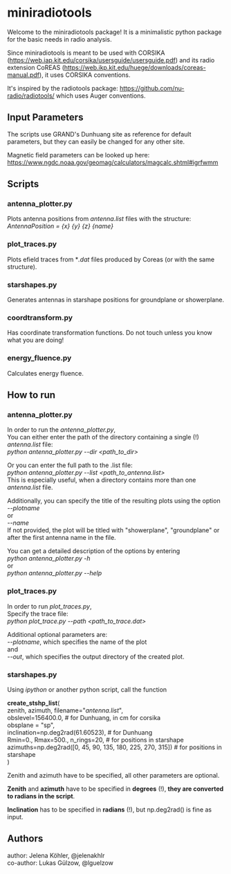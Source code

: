 # miniradiotools
 
Welcome to the miniradiotools package! It is a minimalistic python package for the basic needs in radio analysis.

Since miniradiotools is meant to be used with CORSIKA (https://web.iap.kit.edu/corsika/usersguide/usersguide.pdf) and its radio extension CoREAS (https://web.ikp.kit.edu/huege/downloads/coreas-manual.pdf), it uses CORSIKA conventions.

It's inspired by the radiotools package: https://github.com/nu-radio/radiotools/
which uses Auger conventions.


## Input Parameters

The scripts use GRAND's Dunhuang site as reference for default parameters, but they can easily be changed for any other site.

Magnetic field parameters can be looked up here: https://www.ngdc.noaa.gov/geomag/calculators/magcalc.shtml#igrfwmm

## Scripts
### antenna_plotter.py
Plots antenna positions from *antenna.list* files with the structure:\
*AntennaPosition = {x} {y} {z} {name}*

### plot_traces.py
Plots efield traces from **.dat* files produced by Coreas (or with the same structure).

### starshapes.py
Generates antennas in starshape positions for groundplane or showerplane.

### coordtransform.py
Has coordinate transformation functions. Do not touch unless you know what you are doing!

### energy_fluence.py
Calculates energy fluence.

## How to run
### antenna_plotter.py
In order to run the *antenna_plotter.py*,\
You can either enter the path of the directory containing a single (!) *antenna.list* file:\
*python antenna_plotter.py --dir <path_to_dir>*

Or you can enter the full path to the .list file:\
*python antenna_plotter.py --list <path_to_antenna.list>*\
This is especially useful, when a directory contains more than one *antenna.list* file.

Additionally, you can specify the title of the resulting plots using the option\
*--plotname*\
or\
*--name*\
If not provided, the plot will be titled with "showerplane", "groundplane" or after the first antenna name in the file.


You can get a detailed description of the options by entering\
*python antenna_plotter.py -h*\
or\
*python antenna_plotter.py --help*

### plot_traces.py
In order to run *plot_traces.py*,\
Specify the trace file:\
*python plot_trace.py --path <path_to_trace.dat>*

Additional optional parameters are:\
*--plotname*, which specifies the name of the plot\
and\
*--out*, which specifies the output directory of the created plot.


### starshapes.py
Using *ipython* or another python script, call the function

**create_stshp_list**(\
    zenith, azimuth, filename="*antenna.list*", \
    obslevel=156400.0, # for Dunhuang, in cm for corsika\
    obsplane = "sp",\
    inclination=np.deg2rad(61.60523), # for Dunhuang\
    Rmin=0., Rmax=500., n_rings=20, # for positions in starshape\
    azimuths=np.deg2rad([0, 45, 90, 135, 180, 225, 270, 315]) # for positions in starshape\
    )

Zenith and azimuth have to be specified, all other parameters are optional.

**Zenith** and **azimuth** have to be specified in **degrees** (!), **they are converted to radians in the script**.

**Inclination** has to be specified in **radians** (!), but np.deg2rad(<degrees>) is fine as input.

## Authors
author: Jelena Köhler, @jelenakhlr\
co-author: Lukas Gülzow, @lguelzow
